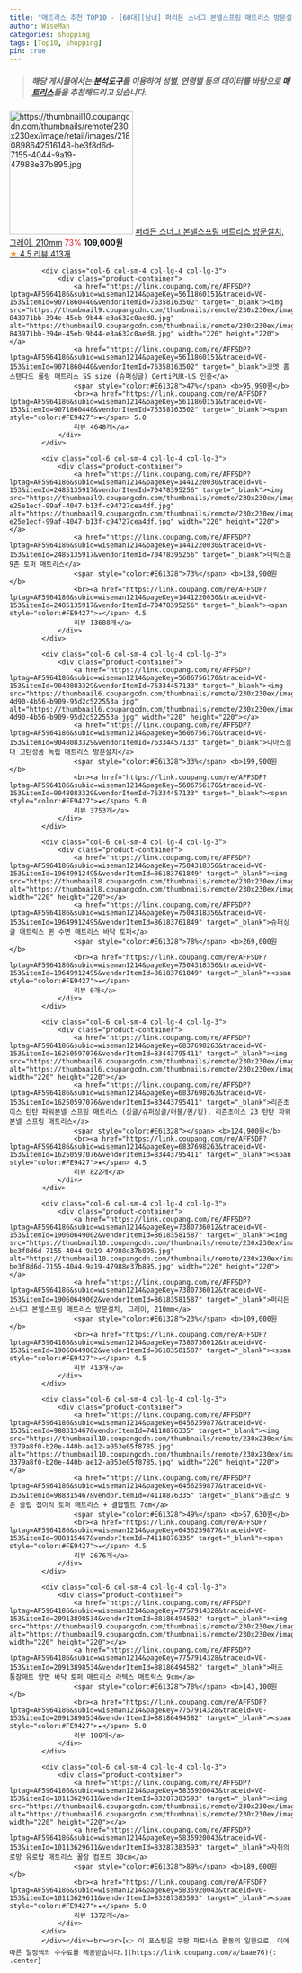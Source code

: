 ```yaml
---
title: "매트리스 추천 TOP10 - [60대][남녀] 퍼리든 스너그 본넬스프링 매트리스 방문설치, 그레이, 210mm"
author: WiseMan
categories: shopping
tags: [Top10, shopping]
pin: true
---
```


> ##### 해당 게시물에서는 [**분석도구**](https://itemscout.io/)를 이용하여 **성별**, **연령별** 등의 데이터를 바탕으로 [**매트리스**](https://link.coupang.com/a/baae76)들을 추천해드리고 있습니다.
<div class="container"><div class="row">
            <div class="col-6 col-sm-4 col-lg-4 col-lg-3">
                <div class="product-container">
                    <a href="https://link.coupang.com/re/AFFSDP?lptag=AF5964186&subid=wiseman1214&pageKey=7380736012&traceid=V0-153&itemId=19060649002&vendorItemId=86183581587" target="_blank"><img src="https://thumbnail10.coupangcdn.com/thumbnails/remote/230x230ex/image/retail/images/2180898642516148-be3f8d6d-7155-4044-9a19-47988e37b895.jpg" alt="https://thumbnail10.coupangcdn.com/thumbnails/remote/230x230ex/image/retail/images/2180898642516148-be3f8d6d-7155-4044-9a19-47988e37b895.jpg" width="220" height="220"></a>
                    <a href="https://link.coupang.com/re/AFFSDP?lptag=AF5964186&subid=wiseman1214&pageKey=7380736012&traceid=V0-153&itemId=19060649002&vendorItemId=86183581587" target="_blank">퍼리든 스너그 본넬스프링 매트리스 방문설치, 그레이, 210mm</a>
                    <span style="color:#E61328">73%</span> <b>109,000원</b>
                    <br><a href="https://link.coupang.com/re/AFFSDP?lptag=AF5964186&subid=wiseman1214&pageKey=7380736012&traceid=V0-153&itemId=19060649002&vendorItemId=86183581587" target="_blank"><span style="color:#FE9427">★</span> 4.5
                    리뷰 413개</a>
                </div>
            </div>
            
            <div class="col-6 col-sm-4 col-lg-4 col-lg-3">
                <div class="product-container">
                    <a href="https://link.coupang.com/re/AFFSDP?lptag=AF5964186&subid=wiseman1214&pageKey=5611860151&traceid=V0-153&itemId=9071860440&vendorItemId=76358163502" target="_blank"><img src="https://thumbnail9.coupangcdn.com/thumbnails/remote/230x230ex/image/retail/images/94201019870483-843971bb-394e-45eb-9b44-e3a632c0aed8.jpg" alt="https://thumbnail9.coupangcdn.com/thumbnails/remote/230x230ex/image/retail/images/94201019870483-843971bb-394e-45eb-9b44-e3a632c0aed8.jpg" width="220" height="220"></a>
                    <a href="https://link.coupang.com/re/AFFSDP?lptag=AF5964186&subid=wiseman1214&pageKey=5611860151&traceid=V0-153&itemId=9071860440&vendorItemId=76358163502" target="_blank">코멧 홈 스탠다드 롤링 매트리스 SS size (슈퍼싱글) CertiPUR-US 인증</a>
                    <span style="color:#E61328">47%</span> <b>95,990원</b>
                    <br><a href="https://link.coupang.com/re/AFFSDP?lptag=AF5964186&subid=wiseman1214&pageKey=5611860151&traceid=V0-153&itemId=9071860440&vendorItemId=76358163502" target="_blank"><span style="color:#FE9427">★</span> 5.0
                    리뷰 4648개</a>
                </div>
            </div>
            
            <div class="col-6 col-sm-4 col-lg-4 col-lg-3">
                <div class="product-container">
                    <a href="https://link.coupang.com/re/AFFSDP?lptag=AF5964186&subid=wiseman1214&pageKey=1441220030&traceid=V0-153&itemId=2485135917&vendorItemId=70478395256" target="_blank"><img src="https://thumbnail9.coupangcdn.com/thumbnails/remote/230x230ex/image/retail/images/4562880315293763-e25e1ecf-99af-4047-b13f-c94727cea4df.jpg" alt="https://thumbnail9.coupangcdn.com/thumbnails/remote/230x230ex/image/retail/images/4562880315293763-e25e1ecf-99af-4047-b13f-c94727cea4df.jpg" width="220" height="220"></a>
                    <a href="https://link.coupang.com/re/AFFSDP?lptag=AF5964186&subid=wiseman1214&pageKey=1441220030&traceid=V0-153&itemId=2485135917&vendorItemId=70478395256" target="_blank">더릭스홈 9존 토퍼 매트리스</a>
                    <span style="color:#E61328">73%</span> <b>138,900원</b>
                    <br><a href="https://link.coupang.com/re/AFFSDP?lptag=AF5964186&subid=wiseman1214&pageKey=1441220030&traceid=V0-153&itemId=2485135917&vendorItemId=70478395256" target="_blank"><span style="color:#FE9427">★</span> 4.5
                    리뷰 13688개</a>
                </div>
            </div>
            
            <div class="col-6 col-sm-4 col-lg-4 col-lg-3">
                <div class="product-container">
                    <a href="https://link.coupang.com/re/AFFSDP?lptag=AF5964186&subid=wiseman1214&pageKey=5606756170&traceid=V0-153&itemId=9048083329&vendorItemId=76334457133" target="_blank"><img src="https://thumbnail6.coupangcdn.com/thumbnails/remote/230x230ex/image/retail/images/2021/06/01/11/0/7516d23a-4d90-4b56-b909-95d2c522553a.jpg" alt="https://thumbnail6.coupangcdn.com/thumbnails/remote/230x230ex/image/retail/images/2021/06/01/11/0/7516d23a-4d90-4b56-b909-95d2c522553a.jpg" width="220" height="220"></a>
                    <a href="https://link.coupang.com/re/AFFSDP?lptag=AF5964186&subid=wiseman1214&pageKey=5606756170&traceid=V0-153&itemId=9048083329&vendorItemId=76334457133" target="_blank">디아스침대 고탄성폼 독립 매트리스 방문설치</a>
                    <span style="color:#E61328">33%</span> <b>199,900원</b>
                    <br><a href="https://link.coupang.com/re/AFFSDP?lptag=AF5964186&subid=wiseman1214&pageKey=5606756170&traceid=V0-153&itemId=9048083329&vendorItemId=76334457133" target="_blank"><span style="color:#FE9427">★</span> 5.0
                    리뷰 3753개</a>
                </div>
            </div>
            
            <div class="col-6 col-sm-4 col-lg-4 col-lg-3">
                <div class="product-container">
                    <a href="https://link.coupang.com/re/AFFSDP?lptag=AF5964186&subid=wiseman1214&pageKey=7504318356&traceid=V0-153&itemId=19649912495&vendorItemId=86183761849" target="_blank"><img src="https://thumbnail8.coupangcdn.com/thumbnails/remote/230x230ex/image/vendor_inventory/1cc4/9e9d9d35c7bb82ab29c40a8ee6c4d90946c36287f013640c0eb9a2f46989.jpg" alt="https://thumbnail8.coupangcdn.com/thumbnails/remote/230x230ex/image/vendor_inventory/1cc4/9e9d9d35c7bb82ab29c40a8ee6c4d90946c36287f013640c0eb9a2f46989.jpg" width="220" height="220"></a>
                    <a href="https://link.coupang.com/re/AFFSDP?lptag=AF5964186&subid=wiseman1214&pageKey=7504318356&traceid=V0-153&itemId=19649912495&vendorItemId=86183761849" target="_blank">슈퍼싱글 매트릭스 퀸 수면 매트리스 바닥 토퍼</a>
                    <span style="color:#E61328">78%</span> <b>269,000원</b>
                    <br><a href="https://link.coupang.com/re/AFFSDP?lptag=AF5964186&subid=wiseman1214&pageKey=7504318356&traceid=V0-153&itemId=19649912495&vendorItemId=86183761849" target="_blank"><span style="color:#FE9427">★</span> 
                    리뷰 0개</a>
                </div>
            </div>
            
            <div class="col-6 col-sm-4 col-lg-4 col-lg-3">
                <div class="product-container">
                    <a href="https://link.coupang.com/re/AFFSDP?lptag=AF5964186&subid=wiseman1214&pageKey=6837698263&traceid=V0-153&itemId=16250597076&vendorItemId=83443795411" target="_blank"><img src="https://thumbnail6.coupangcdn.com/thumbnails/remote/230x230ex/image/vendor_inventory/d197/992a6f2694983d3921d98459e31410bda0049da779fc8120904237d570b7.png" alt="https://thumbnail6.coupangcdn.com/thumbnails/remote/230x230ex/image/vendor_inventory/d197/992a6f2694983d3921d98459e31410bda0049da779fc8120904237d570b7.png" width="220" height="220"></a>
                    <a href="https://link.coupang.com/re/AFFSDP?lptag=AF5964186&subid=wiseman1214&pageKey=6837698263&traceid=V0-153&itemId=16250597076&vendorItemId=83443795411" target="_blank">리즌초이스 탄탄 파워본넬 스프링 매트리스 (싱글/슈퍼싱글/더블/퀸/킹), 리즌초이스 23 탄탄 파워본넬 스프링 매트리스</a>
                    <span style="color:#E61328"></span> <b>124,900원</b>
                    <br><a href="https://link.coupang.com/re/AFFSDP?lptag=AF5964186&subid=wiseman1214&pageKey=6837698263&traceid=V0-153&itemId=16250597076&vendorItemId=83443795411" target="_blank"><span style="color:#FE9427">★</span> 4.5
                    리뷰 822개</a>
                </div>
            </div>
            
            <div class="col-6 col-sm-4 col-lg-4 col-lg-3">
                <div class="product-container">
                    <a href="https://link.coupang.com/re/AFFSDP?lptag=AF5964186&subid=wiseman1214&pageKey=7380736012&traceid=V0-153&itemId=19060649002&vendorItemId=86183581587" target="_blank"><img src="https://thumbnail10.coupangcdn.com/thumbnails/remote/230x230ex/image/retail/images/2180898642516148-be3f8d6d-7155-4044-9a19-47988e37b895.jpg" alt="https://thumbnail10.coupangcdn.com/thumbnails/remote/230x230ex/image/retail/images/2180898642516148-be3f8d6d-7155-4044-9a19-47988e37b895.jpg" width="220" height="220"></a>
                    <a href="https://link.coupang.com/re/AFFSDP?lptag=AF5964186&subid=wiseman1214&pageKey=7380736012&traceid=V0-153&itemId=19060649002&vendorItemId=86183581587" target="_blank">퍼리든 스너그 본넬스프링 매트리스 방문설치, 그레이, 210mm</a>
                    <span style="color:#E61328">23%</span> <b>109,000원</b>
                    <br><a href="https://link.coupang.com/re/AFFSDP?lptag=AF5964186&subid=wiseman1214&pageKey=7380736012&traceid=V0-153&itemId=19060649002&vendorItemId=86183581587" target="_blank"><span style="color:#FE9427">★</span> 4.5
                    리뷰 413개</a>
                </div>
            </div>
            
            <div class="col-6 col-sm-4 col-lg-4 col-lg-3">
                <div class="product-container">
                    <a href="https://link.coupang.com/re/AFFSDP?lptag=AF5964186&subid=wiseman1214&pageKey=6456259877&traceid=V0-153&itemId=988315467&vendorItemId=74118876335" target="_blank"><img src="https://thumbnail10.coupangcdn.com/thumbnails/remote/230x230ex/image/retail/images/1281395883249313-3379a8f0-b20e-440b-ae12-a053e05f8785.jpg" alt="https://thumbnail10.coupangcdn.com/thumbnails/remote/230x230ex/image/retail/images/1281395883249313-3379a8f0-b20e-440b-ae12-a053e05f8785.jpg" width="220" height="220"></a>
                    <a href="https://link.coupang.com/re/AFFSDP?lptag=AF5964186&subid=wiseman1214&pageKey=6456259877&traceid=V0-153&itemId=988315467&vendorItemId=74118876335" target="_blank">홈잡스 9존 슬립 접이식 토퍼 매트리스 + 결합벨트 7cm</a>
                    <span style="color:#E61328">49%</span> <b>57,630원</b>
                    <br><a href="https://link.coupang.com/re/AFFSDP?lptag=AF5964186&subid=wiseman1214&pageKey=6456259877&traceid=V0-153&itemId=988315467&vendorItemId=74118876335" target="_blank"><span style="color:#FE9427">★</span> 4.5
                    리뷰 2676개</a>
                </div>
            </div>
            
            <div class="col-6 col-sm-4 col-lg-4 col-lg-3">
                <div class="product-container">
                    <a href="https://link.coupang.com/re/AFFSDP?lptag=AF5964186&subid=wiseman1214&pageKey=7757914328&traceid=V0-153&itemId=20913898534&vendorItemId=88186494582" target="_blank"><img src="https://thumbnail9.coupangcdn.com/thumbnails/remote/230x230ex/image/vendor_inventory/9a70/72645489591b3b066a4c6685f98a224e1cd2f74a1daa996511051ab48876.png" alt="https://thumbnail9.coupangcdn.com/thumbnails/remote/230x230ex/image/vendor_inventory/9a70/72645489591b3b066a4c6685f98a224e1cd2f74a1daa996511051ab48876.png" width="220" height="220"></a>
                    <a href="https://link.coupang.com/re/AFFSDP?lptag=AF5964186&subid=wiseman1214&pageKey=7757914328&traceid=V0-153&itemId=20913898534&vendorItemId=88186494582" target="_blank">퍼즈 통잠매트 양면 바닥 토퍼 매트리스 라텍스 매트릭스 9cm</a>
                    <span style="color:#E61328">78%</span> <b>143,100원</b>
                    <br><a href="https://link.coupang.com/re/AFFSDP?lptag=AF5964186&subid=wiseman1214&pageKey=7757914328&traceid=V0-153&itemId=20913898534&vendorItemId=88186494582" target="_blank"><span style="color:#FE9427">★</span> 5.0
                    리뷰 100개</a>
                </div>
            </div>
            
            <div class="col-6 col-sm-4 col-lg-4 col-lg-3">
                <div class="product-container">
                    <a href="https://link.coupang.com/re/AFFSDP?lptag=AF5964186&subid=wiseman1214&pageKey=5835920043&traceid=V0-153&itemId=10113629611&vendorItemId=83287383593" target="_blank"><img src="https://thumbnail6.coupangcdn.com/thumbnails/remote/230x230ex/image/vendor_inventory/9e7f/b7b5a34f12c0c943daf069dbcf00afd8d92717205ece803a56fa652536a6.jpg" alt="https://thumbnail6.coupangcdn.com/thumbnails/remote/230x230ex/image/vendor_inventory/9e7f/b7b5a34f12c0c943daf069dbcf00afd8d92717205ece803a56fa652536a6.jpg" width="220" height="220"></a>
                    <a href="https://link.coupang.com/re/AFFSDP?lptag=AF5964186&subid=wiseman1214&pageKey=5835920043&traceid=V0-153&itemId=10113629611&vendorItemId=83287383593" target="_blank">자취의로망 유로탑 매트리스 꿀잠 컴포트 30cm</a>
                    <span style="color:#E61328">89%</span> <b>189,000원</b>
                    <br><a href="https://link.coupang.com/re/AFFSDP?lptag=AF5964186&subid=wiseman1214&pageKey=5835920043&traceid=V0-153&itemId=10113629611&vendorItemId=83287383593" target="_blank"><span style="color:#FE9427">★</span> 5.0
                    리뷰 1372개</a>
                </div>
            </div>
            </div></div><br><br>[👉 이 포스팅은 쿠팡 파트너스 활동의 일환으로, 이에 따른 일정액의 수수료를 제공받습니다.](https://link.coupang.com/a/baae76){: .center}